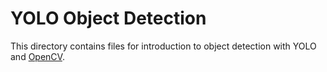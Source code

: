 # YOLO Object Detection

This directory contains files for introduction to object detection with YOLO and [OpenCV](https://docs.opencv.org/4.x/dd/d43/tutorial_py_video_display.html).
